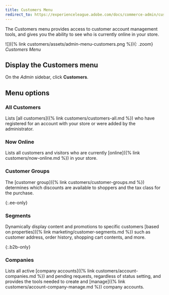 ```yaml
---
title: Customers Menu
redirect_to: https://experienceleague.adobe.com/docs/commerce-admin/customers/customers-introduction.html
---
```


The Customers menu provides access to customer account management tools, and gives you the ability to see who is currently online in your store.

![]({% link customers/assets/admin-menu-customers.png %}){: .zoom}
_Customers Menu_

## Display the Customers menu

On the _Admin_ sidebar, click **Customers**.

## Menu options

### All Customers

Lists [all customers]({% link customers/customers-all.md %}) who have registered for an account with your store or were added by the administrator.

### Now Online

Lists all customers and visitors who are currently [online]({% link customers/now-online.md %}) in your store.

### Customer Groups

The [customer group]({% link customers/customer-groups.md %}) determines which discounts are available to shoppers and the tax class for the purchase.

{:.ee-only}
### Segments

Dynamically display content and promotions to specific customers [based on properties]({% link marketing/customer-segments.md %}) such as customer address, order history, shopping cart contents, and more.

{:.b2b-only}
### Companies

Lists all active [company accounts]({% link customers/account-companies.md %}) and pending requests, regardless of status setting, and provides the tools needed to create and [manage]({% link customers/account-company-manage.md %}) company accounts.
